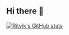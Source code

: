## Hi there 👋
[![Ritvik's GitHub stats](https://github-readme-stats.vercel.app/api?username=chaturchatur)](https://github.com/chaturchatur/github-readme-stats)
